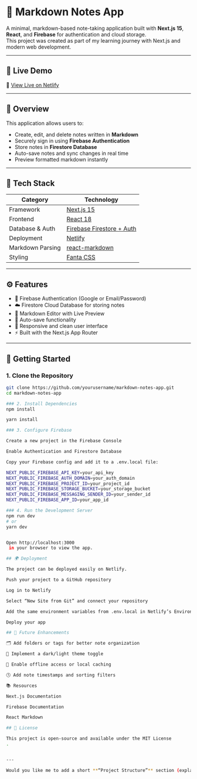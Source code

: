 # 📝 Markdown Notes App

A minimal, markdown-based note-taking application built with **Next.js 15**, **React**, and **Firebase** for authentication and cloud storage.  
This project was created as part of my learning journey with Next.js and modern web development.

---

## 🚀 Live Demo

🔗 [View Live on Netlify](https://ktnotes.netlify.app/)

---

## 🧠 Overview

This application allows users to:

- Create, edit, and delete notes written in **Markdown**
- Securely sign in using **Firebase Authentication**
- Store notes in **Firestore Database**
- Auto-save notes and sync changes in real time
- Preview formatted markdown instantly

---

## 🧩 Tech Stack

| Category | Technology |
|-----------|-------------|
| Framework | [Next.js 15](https://nextjs.org/) |
| Frontend | [React 18](https://react.dev/) |
| Database & Auth | [Firebase Firestore + Auth](https://firebase.google.com/) |
| Deployment | [Netlify](https://www.netlify.com/) |
| Markdown Parsing | [react-markdown](https://github.com/remarkjs/react-markdown) |
| Styling | [Fanta CSS](https://github.com/jamezmca/fantacss) |

---

## ⚙️ Features

- 🔐 Firebase Authentication (Google or Email/Password)
- ☁️ Firestore Cloud Database for storing notes
- 📝 Markdown Editor with Live Preview
- 💾 Auto-save functionality
- 📱 Responsive and clean user interface
- ⚡ Built with the Next.js App Router

---

## 🧰 Getting Started

### 1. Clone the Repository

```bash
git clone https://github.com/yourusername/markdown-notes-app.git
cd markdown-notes-app

### 2. Install Dependencies
npm install

yarn install

### 3. Configure Firebase

Create a new project in the Firebase Console

Enable Authentication and Firestore Database

Copy your Firebase config and add it to a .env.local file:

NEXT_PUBLIC_FIREBASE_API_KEY=your_api_key
NEXT_PUBLIC_FIREBASE_AUTH_DOMAIN=your_auth_domain
NEXT_PUBLIC_FIREBASE_PROJECT_ID=your_project_id
NEXT_PUBLIC_FIREBASE_STORAGE_BUCKET=your_storage_bucket
NEXT_PUBLIC_FIREBASE_MESSAGING_SENDER_ID=your_sender_id
NEXT_PUBLIC_FIREBASE_APP_ID=your_app_id

### 4. Run the Development Server
npm run dev
# or
yarn dev


Open http://localhost:3000
 in your browser to view the app.

## 🌍 Deployment

The project can be deployed easily on Netlify.

Push your project to a GitHub repository

Log in to Netlify

Select “New Site from Git” and connect your repository

Add the same environment variables from .env.local in Netlify’s Environment Variables section

Deploy your app

## 🧪 Future Enhancements

🗂️ Add folders or tags for better note organization

🌙 Implement a dark/light theme toggle

🔄 Enable offline access or local caching

🕓 Add note timestamps and sorting filters

📚 Resources

Next.js Documentation

Firebase Documentation

React Markdown

## 📜 License

This project is open-source and available under the MIT License
.


---

Would you like me to add a short **“Project Structure”** section (explaining the folder layout like `/app`, `/components`, etc.)? It looks great for portfolio projects and helps readers understand your Next.js setup.



